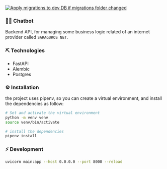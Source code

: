 [![Apply migrations to dev DB if migrations folder changed](https://github.com/DIGOAI/chatbot-backend/actions/workflows/migrate_db.yml/badge.svg)](https://github.com/DIGOAI/chatbot-backend/actions/workflows/migrate_db.yml)

### 🤖💬 Chatbot
Backend API, for managing some business logic related of an internet provider called `SARAGUROS NET`. 

### ⛏️ Technologies
- FastAPI
- Alembic
- Postgres

### ⚙️ Installation
the project uses pipenv, so you can create a virtual environment, and install the dependencies as follow:

```bash
# Set and activate the virtual environment
python -m venv venv
source venv/bin/activate

# install the dependencies
pipenv install
```

### ⚡️ Development
```bash
uvicorn main:app --host 0.0.0.0 --port 8000 --reload
```
